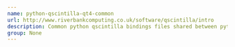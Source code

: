 ```yaml
---
name: python-qscintilla-qt4-common
url: http://www.riverbankcomputing.co.uk/software/qscintilla/intro
description: Common python qscintilla bindings files shared between python-qscintilla-qt4 and python2-qscintilla-qt4 URL : http://www.
group: None
---
```

